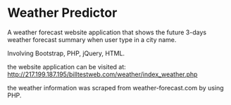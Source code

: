 # Weather Predictor

A weather forecast website application that shows the future 3-days weather forecast summary when user type in a city name.

Involving Bootstrap, PHP, jQuery, HTML.

the website application can be visited at: 
http://217.199.187.195/billtestweb.com/weather/index_weather.php

the weather information was scraped from weather-forecast.com by using PHP.
